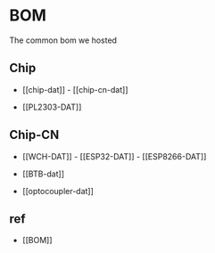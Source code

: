 

# BOM

The common bom we hosted 

## Chip 

- [[chip-dat]] - [[chip-cn-dat]]

- [[PL2303-DAT]]


## Chip-CN
- [[WCH-DAT]] - [[ESP32-DAT]] - [[ESP8266-DAT]]

- [[BTB-dat]]

- [[optocoupler-dat]]


## ref 

- [[BOM]]